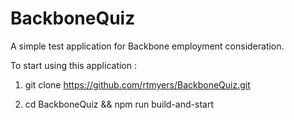 # BackboneQuiz

A simple test application for Backbone employment consideration.

To start using this application : 

1) git clone https://github.com/rtmyers/BackboneQuiz.git

2) cd BackboneQuiz && npm run build-and-start
